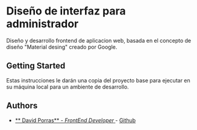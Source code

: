 # Diseño de interfaz para administrador

Diseño y desarrollo frontend de aplicacion web, basada en el concepto de diseño "Material desing" creado por Google.

## Getting Started

Estas instrucciones le darán una copia del proyecto base para ejecutar en su máquina local para un ambiente de desarrollo.

<!--### Prerequisities

Para ejecutar este proyecto debe tener instalado las siguentes herramientas.

* [NodeJS](https://nodejs.org/en/)
* [MonngoDB](https://www.mongodb.com/)
* [GulpJS](http://gulpjs.com/)


### Installing

A step by step series of examples that tell you have to get a development env running

Stay what the step will be

```sh
npm install
```

And run app

```sh
npm start
```

## Built With

* [MongoDB](https://www.mongodb.com/) -  Database NoSQL
* [ExpressJS](http://expressjs.com/) - Fast, unopinionated, minimalist web framework for Node.js
* [AngularJS](https://angularjs.org/) - Framework FrontEnd
* [NodeJS](https://nodejs.org/) - JavaScript runtime built on Chrome's V8 JavaScript engine.
* [Atom](https://atom.io/) - Editor Open Source-->

## Authors

* <a href="davidporras.github.io/portfolio"> ** David Porras** - *FrontEnd Developer* </a>- [Github](https://github.com/DavidPorras)

<!--## License

This project is licensed under Copy Right - see the [LICENSE.md](LICENSE.md) file for details-->

